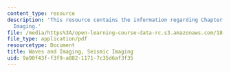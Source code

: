 ```yaml
---
content_type: resource
description: 'This resource contains the information regarding Chapter 7: Seismic
  Imaging.'
file: /media/https%3A/open-learning-course-data-rc.s3.amazonaws.com/18-325-topics-in-applied-mathematics-waves-and-imaging-fall-2015/9a90f43ff3f9a88211717c35d6af3f35_MIT18_325F15_Chapter7.pdf
file_type: application/pdf
resourcetype: Document
title: Waves and Imaging, Seismic Imaging
uid: 9a90f43f-f3f9-a882-1171-7c35d6af3f35
---
```

